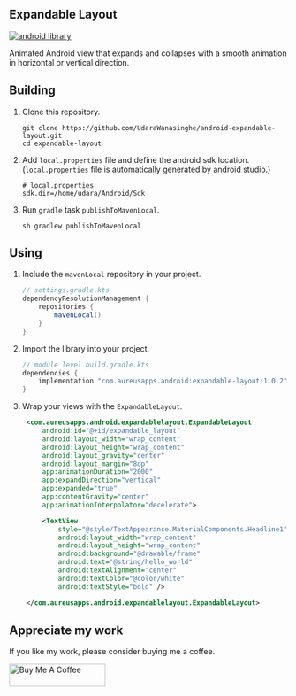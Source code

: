 ## Expandable Layout

[![android library](https://img.shields.io/badge/version-v1.0.2-orange)](https://github.com/UdaraWanasinghe/android-expandable-layout)

Animated Android view that expands and collapses with a smooth animation in horizontal or vertical
direction.

## Building

1. Clone this repository.

   ```shell
   git clone https://github.com/UdaraWanasinghe/android-expandable-layout.git
   cd expandable-layout
   ```

2. Add `local.properties` file and define the android sdk location. (`local.properties` file is
   automatically generated by android studio.)

   ```properties
   # local.properties
   sdk.dir=/home/udara/Android/Sdk
   ```

3. Run `gradle` task `publishToMavenLocal`.
   ```shell
   sh gradlew publishToMavenLocal
   ```

## Using

1. Include the `mavenLocal` repository in your project.

   ```groovy
   // settings.gradle.kts
   dependencyResolutionManagement {
       repositories {
           mavenLocal()
       }
   }
   ```
2. Import the library into your project.

   ```groovy
   // module level build.gradle.kts
   dependencies {
       implementation "com.aureusapps.android:expandable-layout:1.0.2"
   }
   ```

3. Wrap your views with the `ExpandableLayout`.

   ```xml
    <com.aureusapps.android.expandablelayout.ExpandableLayout
        android:id="@+id/expandable_layout"
        android:layout_width="wrap_content"
        android:layout_height="wrap_content"
        android:layout_gravity="center"
        android:layout_margin="8dp"
        app:animationDuration="2000"
        app:expandDirection="vertical"
        app:expanded="true"
        app:contentGravity="center"
        app:animationInterpolator="decelerate">

        <TextView
            style="@style/TextAppearance.MaterialComponents.Headline1"
            android:layout_width="wrap_content"
            android:layout_height="wrap_content"
            android:background="@drawable/frame"
            android:text="@string/hello_world"
            android:textAlignment="center"
            android:textColor="@color/white"
            android:textStyle="bold" />

    </com.aureusapps.android.expandablelayout.ExpandableLayout>
   ```

## Appreciate my work

If you like my work, please consider buying me a coffee.

<a href="https://www.buymeacoffee.com/udarawanasinghe" target="_blank"><img src="https://cdn.buymeacoffee.com/buttons/default-orange.png" alt="Buy Me A Coffee" height="41" width="174"></a>
